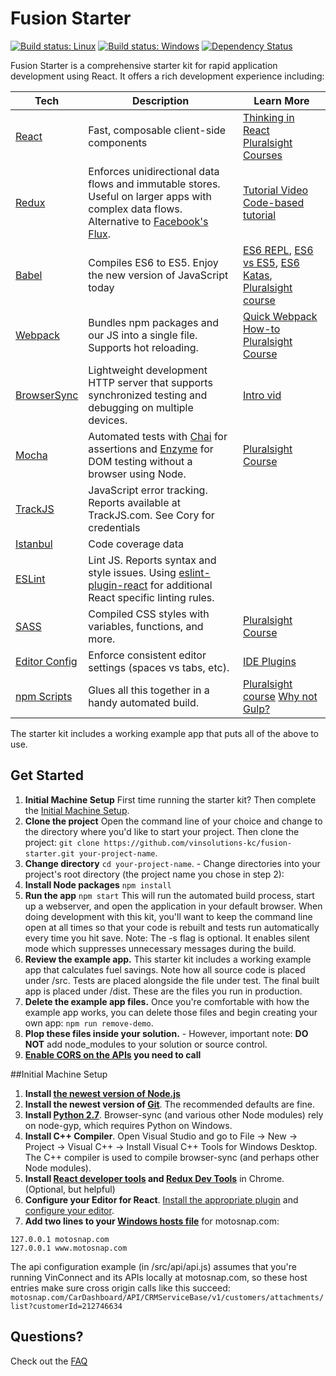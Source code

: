 # Fusion Starter

[![Build status: Linux](https://img.shields.io/travis/cox-auto-kc/fusion-starter.svg?style=flat-square)](https://travis-ci.org/cox-auto-kc/fusion-starter)
[![Build status: Windows](https://ci.appveyor.com/api/projects/status/xrtxiqy55dtj7qe4?svg=true)](https://ci.appveyor.com/project/coryhouse/fusion-starter/branch/master)
[![Dependency Status](https://david-dm.org/cox-auto-kc/fusion-starter.svg?style=flat-square)](https://david-dm.org/cox-auto-kc/fusion-starter)

Fusion Starter is a comprehensive starter kit for rapid application development using React. It offers a rich development experience including:

| **Tech** | **Description** |**Learn More**|
|----------|-------|---|
|  [React](https://facebook.github.io/react/)  |   Fast, composable client-side components    |[Thinking in React](https://facebook.github.io/react/docs/thinking-in-react.html) [Pluralsight Courses](https://www.pluralsight.com/search?q=react&categories=course)  |
|  [Redux](http://redux.js.org) |  Enforces unidirectional data flows and immutable stores. Useful on larger apps with complex data flows. Alternative to [Facebook's Flux](https://facebook.github.io/flux/docs/overview.html).| [Tutorial Video](https://egghead.io/series/getting-started-with-redux) [Code-based tutorial](https://github.com/happypoulp/redux-tutorial)   |
|  [Babel](http://babeljs.io) |  Compiles ES6 to ES5. Enjoy the new version of JavaScript today     | [ES6 REPL](https://babeljs.io/repl/), [ES6 vs ES5](http://es6-features.org), [ES6 Katas](http://es6katas.org), [Pluralsight course](http://www.pluralsight.com/courses/javascript-fundamentals-es6)    |
| [Webpack](http://webpack.github.io) | Bundles npm packages and our JS into a single file. Supports hot reloading. | [Quick Webpack How-to](https://github.com/petehunt/webpack-howto) [Pluralsight Course](https://www.pluralsight.com/courses/webpack-fundamentals)|
| [BrowserSync](http://www.browsersync.com) | Lightweight development HTTP server that supports synchronized testing and debugging on multiple devices. | [Intro vid](https://www.youtube.com/watch?time_continue=1&v=heNWfzc7ufQ)|
| [Mocha](http://mochajs.org) | Automated tests with [Chai](http://chaijs.com/) for assertions and [Enzyme](https://github.com/airbnb/enzyme) for DOM testing without a browser using Node. | [Pluralsight Course](https://www.pluralsight.com/courses/testing-javascript) |
|[TrackJS](http://www.trackjs.com) | JavaScript error tracking. Reports available at TrackJS.com. See Cory for credentials | |  
|[Istanbul](https://github.com/gotwarlost/istanbul) | Code coverage data | | | 
| [ESLint](http://eslint.org/)| Lint JS. Reports syntax and style issues. Using [eslint-plugin-react](https://github.com/yannickcr/eslint-plugin-react) for additional React specific linting rules. | |
| [SASS](http://sass-lang.com/) | Compiled CSS styles with variables, functions, and more. | [Pluralsight Course](https://www.pluralsight.com/courses/better-css)|
| [Editor Config](http://editorconfig.org) | Enforce consistent editor settings (spaces vs tabs, etc). | [IDE Plugins](http://editorconfig.org/#download) |
| [npm Scripts](https://docs.npmjs.com/misc/scripts)| Glues all this together in a handy automated build. | [Pluralsight course](https://www.pluralsight.com/courses/npm-build-tool-introduction) [Why not Gulp?](https://medium.com/@housecor/why-i-left-gulp-and-grunt-for-npm-scripts-3d6853dd22b8#.vtaziro8n)  |

The starter kit includes a working example app that puts all of the above to use.

## Get Started
 1. **Initial Machine Setup**
First time running the starter kit? Then complete the [Initial Machine Setup](#initial-machine-setup).
 2. **Clone the project**
Open the command line of your choice and change to the directory where you'd like to start your project. Then clone the project: `git clone https://github.com/vinsolutions-kc/fusion-starter.git your-project-name`.  
 3. **Change directory**
`cd your-project-name`. - Change directories into your project's root directory (the project name you chose in step 2):
 4. **Install Node packages** 
`npm install`
 5. **Run the app**
`npm start`
This will run the automated build process, start up a webserver, and open the application in your default browser. When doing development with this kit, you'll want to keep the command line open at all times so that your code is rebuilt and tests run automatically every time you hit save. Note: The -s flag is optional. It enables silent mode which suppresses unnecessary messages during the build.
 6. **Review the example app.** This starter kit includes a working example app that calculates fuel savings. Note how all source code is placed under /src. Tests are placed alongside the file under test. The final built app is placed under /dist. These are the files you run in production.
 7. **Delete the example app files.** Once you're comfortable with how the example app works, you can delete those files and begin creating your own app: `npm run remove-demo`.
 8. **Plop these files inside your solution.** - However, important note: **DO NOT** add node_modules to your solution or source control.
 9. **[Enable CORS on the APIs](https://github.com/cox-auto-kc/fusion-starter/blob/master/docs/FAQ.md#how-do-i-call-our-existing-web-apis) you need to call** 

##Initial Machine Setup
 1. **Install [the newest version of Node.js](https://nodejs.org)**
 2. **Install the newest version of [Git](https://git-scm.com/downloads)**.  The recommended defaults are fine.
 3. **Install [Python 2.7](https://www.python.org/downloads/)**. Browser-sync (and various other Node modules) rely on node-gyp, which requires Python on Windows.  
 4. **Install C++ Compiler**. Open Visual Studio and go to File -> New -> Project -> Visual C++ -> Install Visual C++ Tools for Windows Desktop. The C++ compiler is used to compile browser-sync (and perhaps other Node modules).
 5. **Install [React developer tools](https://chrome.google.com/webstore/detail/react-developer-tools/fmkadmapgofadopljbjfkapdkoienihi?hl=en) and [Redux Dev Tools](https://chrome.google.com/webstore/detail/redux-devtools/lmhkpmbekcpmknklioeibfkpmmfibljd?hl=en)** in Chrome. (Optional, but helpful)
 6. **Configure your Editor for React**. [Install the appropriate plugin](https://github.com/facebook/react/wiki/Complementary-Tools#jsx-integrations) and [configure your editor](https://github.com/kriasoft/react-starter-kit/blob/master/docs/how-to-configure-text-editors.md).
 7. **Add two lines to your [Windows hosts file](https://www.rackspace.com/knowledge_center/article/modify-your-hosts-file)** for motosnap.com: 
```
127.0.0.1 motosnap.com
127.0.0.1 www.motosnap.com
```
The api configuration example (in /src/api/api.js) assumes that you're running VinConnect and its APIs locally at motosnap.com, so these host entries make sure cross origin calls like this succeed: `motosnap.com/CarDashboard/API/CRMServiceBase/v1/customers/attachments/list?customerId=212746634`

## Questions?
Check out the [FAQ](/docs/FAQ.md)
